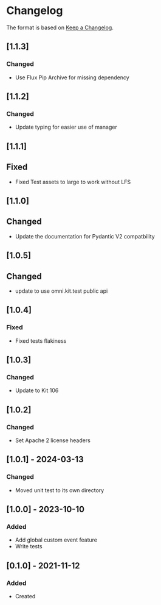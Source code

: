﻿# Changelog
The format is based on [Keep a Changelog](https://keepachangelog.com/en/1.0.0/).

## [1.1.3]
### Changed
- Use Flux Pip Archive for missing dependency

## [1.1.2]
### Changed
- Update typing for easier use of manager

## [1.1.1]
## Fixed
- Fixed Test assets to large to work without LFS

## [1.1.0]
## Changed
- Update the documentation for Pydantic V2 compatbility

## [1.0.5]
## Changed
- update to use omni.kit.test public api

## [1.0.4]
### Fixed
- Fixed tests flakiness

## [1.0.3]
### Changed
- Update to Kit 106

## [1.0.2]
### Changed
- Set Apache 2 license headers

## [1.0.1] - 2024-03-13
### Changed
- Moved unit test to its own directory

## [1.0.0] - 2023-10-10
### Added
- Add global custom event feature
- Write tests

## [0.1.0] - 2021-11-12
### Added
- Created
